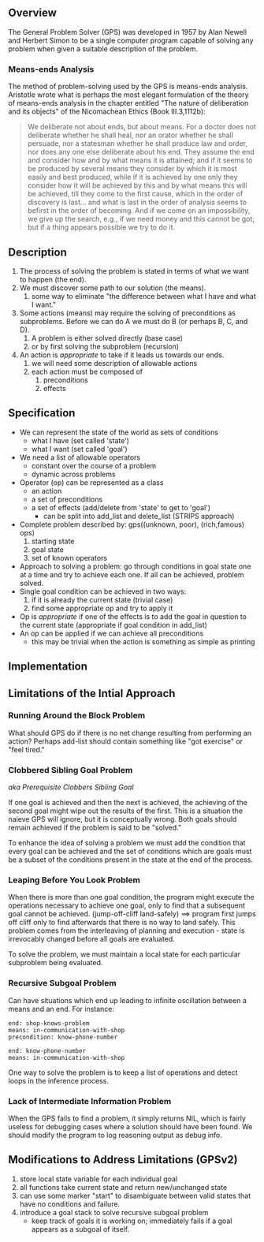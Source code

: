 ## Overview

The General Problem Solver (GPS) was developed in 1957 by Alan Newell and
Herbert Simon to be a single computer program capable of solving any problem
when given a suitable description of the problem.

### Means-ends Analysis

The method of problem-solving used by the GPS is means-ends analysis.
Aristotle wrote what is perhaps the most elegant formulation of the theory
of means-ends analysis in the chapter entitled "The nature of deliberation
and its objects" of the Nicomachean Ethics (Book III.3,1112b):

> We deliberate not about ends, but about means. For a doctor does not
deliberate whether he shall heal, nor an orator whether he shall persuade,
nor a statesman whether he shall produce law and order, nor does any one
else deliberate about his end. They assume the end and consider how and by
what means it is attained; and if it seems to be produced by several means
they consider by which it is most easily and best produced, while if it is
achieved by one only they consider how it will be achieved by this and by
what means this will be achieved, till they come to the first cause, which
in the order of discovery is last... and what is last in the order of
analysis seems to befirst in the order of becoming.  And if we come on an
impossibility, we give up the search, e.g., if we need money and this cannot
be got; but if a thing appears possible we try to do it.

## Description

1.  The process of solving the problem is stated in terms of what we want to
    happen (the end).
2.  We must discover some path to our solution (the means).
    1. some way to eliminate "the difference between what I have
       and what I want."
3.  Some actions (means) may require the solving of preconditions as
    subproblems. Before we can do A we must do B (or perhaps B, C, and D).
    1. A problem is either solved directly (base case)
    2. or by first solving the subproblem (recursion)
4.  An action is _appropriate_ to take if it leads us towards our ends.
    1. we will need some description of allowable actions
    2. each action must be composed of
        1. preconditions
        2. effects

## Specification

*   We can represent the state of the world as sets of conditions
    + what I have (set called 'state')
    + what I want (set called 'goal')
*   We need a list of allowable operators
    + constant over the course of a problem
    + dynamic across problems
*   Operator (op) can be represented as a class
    + an action
    + a set of preconditions
    + a set of effects (add/delete from 'state' to get to 'goal')
        - can be split into add_list and delete_list (STRIPS approach)
*   Complete problem described by: gps((unknown, poor), (rich,famous) ops)
    1. starting state
    2. goal state
    3. set of known operators
*   Approach to solving a problem: go through conditions in goal state one at a
    time and try to achieve each one. If all can be achieved, problem solved.
*   Single goal condition can be achieved in two ways:
    1. if it is already the current state (trivial case)
    2. find some appropriate op and try to apply it
*   Op is _appropriate_ if one of the effects is to add the goal in question to
    the current state (appropriate if goal condition in add_list)
*   An op can be applied if we can achieve all preconditions
    + this may be trivial when the action is something as simple as printing

## Implementation

## Limitations of the Intial Approach

###  Running Around the Block Problem

What should GPS do if there is no net change resulting from performing an
action? Perhaps add-list should contain something like "got exercise" or
"feel tired."

### Clobbered Sibling Goal Problem

_aka Prerequisite Clobbers Sibling Goal_

If one goal is achieved and then the next is achieved, the achieving of the
second goal might wipe out the results of the first. This is a situation the
naieve GPS will ignore, but it is conceptually wrong. Both goals should remain
achieved if the problem is said to be "solved."

To enhance the idea of solving a problem we must add the condition that every
goal can be achieved and the set of conditions which are goals must be a subset
of the conditions present in the state at the end of the process.

### Leaping Before You Look Problem

When there is more than one goal condition, the program might execute the
operations necessary to achieve one goal, only to find that a subsequent goal
cannot be achieved. (jump-off-cliff land-safely) ==> program first jumps off
cliff only to find afterwards that there is no way to land safely. This problem
comes from the interleaving of planning and execution - state is irrevocably
changed before all goals are evaluated.

To solve the problem, we must maintain a local state for each particular
subproblem being evaluated.

### Recursive Subgoal Problem

Can have situations which end up leading to infinite oscillation between a means
and an end. For instance:

    end: shop-knows-problem
    means: in-communication-with-shop
    precondition: know-phone-number

    end: know-phone-number
    means: in-communication-with-shop

One way to solve the problem is to keep a list of operations and detect loops in
the inference process.

### Lack of Intermediate Information Problem

When the GPS fails to find a problem, it simply returns NIL, which is fairly
useless for debugging cases where a solution should have been found. We should
modify the program to log reasoning output as debug info.

## Modifications to Address Limitations (GPSv2)

1.  store local state variable for each individual goal
2.  all functions take current state and return new/unchanged state
3.  can use some marker "start" to disambiguate between valid states that have
    no conditions and failure.
4.  introduce a goal stack to solve recursive subgoal problem
    * keep track of goals it is working on; immediately fails if a goal appears
      as a subgoal of itself.
